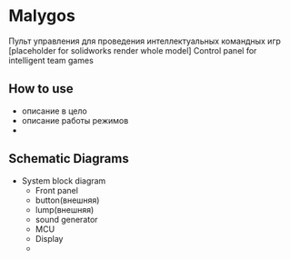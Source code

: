 # Malygos
Пульт управления для проведения интеллектуальных командных игр 
[placeholder for solidworks render whole model]
Control panel for intelligent team games

How to use
---
- описание в цело
- описание работы режимов
- 

Schematic Diagrams
---
- System block diagram
	- Front panel
	- button(внешняя)
	- lump(внешняя)
	- sound generator
	- MCU
	- Display
	- 


<!--stackedit_data:
eyJoaXN0b3J5IjpbLTEzOTE2NDgzMzZdfQ==
-->